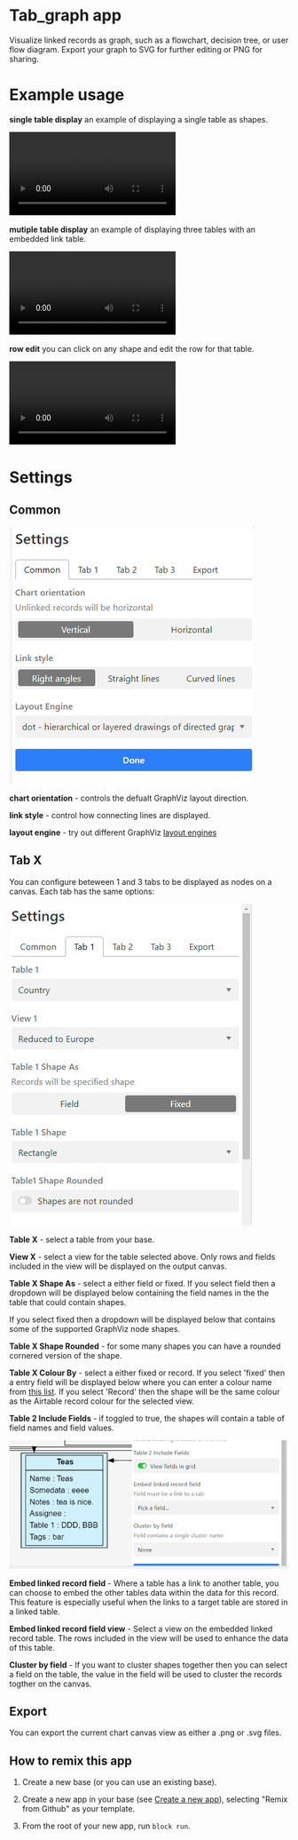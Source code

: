 # Tab_graph app

Visualize linked records as graph, such as a flowchart, decision tree, or user flow diagram. Export your
graph to SVG for further editing or PNG for sharing.

# Example usage

**single table display** an example of displaying a single table as shapes.

![ingle table display](assets/BasicRegions.mp4)

**mutiple table display** an example of displaying three tables with an embedded link table.

![mutiple table display](assets/ContientRegionCountryBorder.mp4)

**row edit** you can click on any shape and edit the row for that table.

![Row Edit](assets/RowEdit.mp4)

# Settings
## Common

![Common Settings](assets/SettingsCommon.png)

**chart orientation** - controls the defualt GraphViz layout direction.

**link style** - control how connecting lines are displayed.

**layout engine** - try out different GraphViz [layout engines](https://graphviz.org/docs/layouts/) 

## Tab X

You can configure beteween 1 and 3 tabs to be displayed as nodes on a canvas. Each tab has the same options:

![Common Settings](assets/SettingsTab1Top.png)

**Table X** - select a table from your base.

**View X** - select a view for the table selected above. Only rows and fields included in the view will be displayed on the output canvas.

**Table X Shape As** - select a either field or fixed. If you select field then a dropdown will be displayed below containing the field names in the the table that could contain shapes.

If you select fixed then a dropdown will be displayed below that contains some of the supported GraphViz node shapes.

**Table X Shape Rounded** - for some many shapes you can have a rounded cornered version of the shape.

**Table X Colour By** - select a either fixed or record. If you select 'fixed' then a entry field will be displayed below where you can enter a colour name from [this list](https://graphviz.org/doc/info/colors.html#svg). If you select 'Record' then the shape will be the same colour as the Airtable record colour for the selected view.

**Table 2 Include Fields** - if toggled to true, the shapes will contain a table of field names and field values.

![node with table of fields inside](assets/IncludeFields.png)

**Embed linked record field** - Where a table has a link to another table, you can choose to embed the other tables data within the data for this record. This feature is especially useful when the links to a target table are stored in a linked table.

**Embed linked record field view** - Select a view on the embedded linked record table. The rows included in the view will be used to enhance the data of this table.

**Cluster by field** - If you want to cluster shapes together then you can select a field on the table, the value in the field will be used to cluster the records togther on the canvas.

## Export

You can export the current chart canvas view as either a .png or .svg files.


## How to remix this app

1. Create a new base (or you can use an existing base).

2. Create a new app in your base (see [Create a new app](https://airtable.com/developers/blocks/guides/hello-world-tutorial#create-a-new-app)),
   selecting "Remix from Github" as your template.

3. From the root of your new app, run `block run`.
